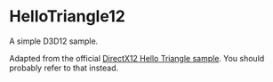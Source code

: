 # HelloTriangle12
A simple D3D12 sample.

Adapted from the official [DirectX12 Hello Triangle sample](https://github.com/microsoft/DirectX-Graphics-Samples/tree/master/Samples/Desktop/D3D12HelloWorld/src/HelloTriangle). You should probably refer to that instead.
